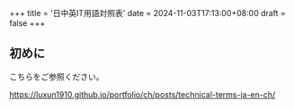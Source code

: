 +++
title = '日中英IT用語対照表'
date = 2024-11-03T17:13:00+08:00
draft = false
+++

## 初めに
こちらをご参照ください。

https://luxun1910.github.io/portfolio/ch/posts/technical-terms-ja-en-ch/